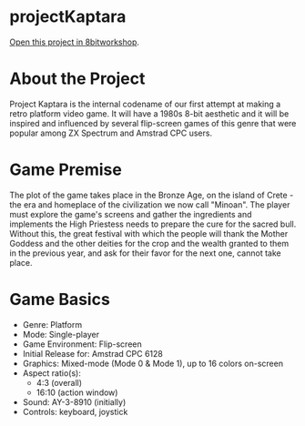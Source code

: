 projectKaptara
=====

[Open this project in 8bitworkshop](http://8bitworkshop.com/redir.html?platform=cpc.6128&githubURL=https%3A%2F%2Fgithub.com%2Fvaspervnp%2FprojectKaptara&file=main.asm).

About the Project
====
Project Kaptara is the internal codename of our first attempt at making a retro platform video game. It will have a 1980s 8-bit aesthetic and it will be inspired and influenced by several flip-screen games of this genre that were popular among ZX Spectrum and Amstrad CPC users. 

Game Premise
====
The plot of the game takes place in the Bronze Age, on the island of Crete - the era and homeplace of the civilization we now call "Minoan". The player must explore the game's screens and gather the ingredients and implements the High Priestess needs to prepare the cure for the sacred bull. Without this, the great festival with which the people will thank the Mother Goddess and the other deities for the crop and the wealth granted to them in the previous year, and ask for their favor for the next one, cannot take place. 

Game Basics
====
- Genre: Platform
- Mode: Single-player
- Game Environment: Flip-screen
- Initial Release for: Amstrad CPC 6128
- Graphics: Mixed-mode (Mode 0 & Mode 1), up to 16 colors on-screen
- Aspect ratio(s):
  - 4:3 (overall)
  - 16:10 (action window)
- Sound: AY-3-8910 (initially)
- Controls: keyboard, joystick



